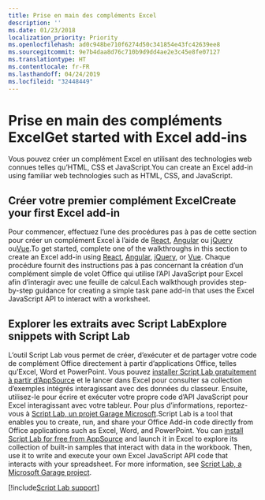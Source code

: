 ```yaml
---
title: Prise en main des compléments Excel
description: ''
ms.date: 01/23/2018
localization_priority: Priority
ms.openlocfilehash: ad0c948be710f6274d50c341854e43fc42639ee8
ms.sourcegitcommit: 9e7b4daa8d76c710b9d9dd4ae2e3c45e8fe07127
ms.translationtype: HT
ms.contentlocale: fr-FR
ms.lasthandoff: 04/24/2019
ms.locfileid: "32448449"
---
```

# <a name="get-started-with-excel-add-ins"></a><span data-ttu-id="02d54-102">Prise en main des compléments Excel</span><span class="sxs-lookup"><span data-stu-id="02d54-102">Get started with Excel add-ins</span></span>

<span data-ttu-id="02d54-103">Vous pouvez créer un complément Excel en utilisant des technologies web connues telles qu’HTML, CSS et JavaScript.</span><span class="sxs-lookup"><span data-stu-id="02d54-103">You can create an Excel add-in using familiar web technologies such as HTML, CSS, and JavaScript.</span></span> 

## <a name="create-your-first-excel-add-in"></a><span data-ttu-id="02d54-104">Créer votre premier complément Excel</span><span class="sxs-lookup"><span data-stu-id="02d54-104">Create your first Excel add-in</span></span>

<span data-ttu-id="02d54-105">Pour commencer, effectuez l’une des procédures pas à pas de cette section pour créer un complément Excel à l’aide de [React](../quickstarts/excel-quickstart-react.md), [Angular](../quickstarts/excel-quickstart-angular.md) ou [jQuery](../quickstarts/excel-quickstart-jquery.md) ou[Vue](../quickstarts/excel-quickstart-vue.md).</span><span class="sxs-lookup"><span data-stu-id="02d54-105">To get started, complete one of the walkthroughs in this section to create an Excel add-in using [React](../quickstarts/excel-quickstart-react.md), [Angular](../quickstarts/excel-quickstart-angular.md), [jQuery](../quickstarts/excel-quickstart-jquery.md), or [Vue](../quickstarts/excel-quickstart-vue.md).</span></span> <span data-ttu-id="02d54-106">Chaque procédure fournit des instructions pas à pas concernant la création d’un complément simple de volet Office qui utilise l’API JavaScript pour Excel afin d’interagir avec une feuille de calcul.</span><span class="sxs-lookup"><span data-stu-id="02d54-106">Each walkthough provides step-by-step guidance for creating a simple task pane add-in that uses the Excel JavaScript API to interact with a worksheet.</span></span> 

## <a name="explore-snippets-with-script-lab"></a><span data-ttu-id="02d54-107">Explorer les extraits avec Script Lab</span><span class="sxs-lookup"><span data-stu-id="02d54-107">Explore snippets with Script Lab</span></span>

<span data-ttu-id="02d54-p102">L’outil Script Lab vous permet de créer, d’exécuter et de partager votre code de complément Office directement à partir d’applications Office, telles qu’Excel, Word et PowerPoint. Vous pouvez [installer Script Lab gratuitement à partir d’AppSource](https://appsource.microsoft.com/product/office/WA104380862?src=office&corrid=ed93ce54-3f2c-48ab-9df7-d9913f7b190b&omexanonuid=4a0102fb-b31a-4b9f-9bb0-39d4cc6b789d) et le lancer dans Excel pour consulter sa collection d’exemples intégrés interagissant avec des données du classeur. Ensuite, utilisez-le pour écrire et exécuter votre propre code d’API JavaScript pour Excel interagissant avec votre tableur. Pour plus d’informations, reportez-vous à [Script Lab, un projet Garage Microsoft](https://github.com/OfficeDev/script-lab/blob/master/README.md).</span><span class="sxs-lookup"><span data-stu-id="02d54-p102">Script Lab is a tool that enables you to create, run, and share your Office Add-in code directly from Office applications such as Excel, Word, and PowerPoint. You can [install Script Lab for free from AppSource](https://appsource.microsoft.com/product/office/WA104380862?src=office&corrid=ed93ce54-3f2c-48ab-9df7-d9913f7b190b&omexanonuid=4a0102fb-b31a-4b9f-9bb0-39d4cc6b789d) and launch it in Excel to explore its collection of built-in samples that interact with data in the workbook. Then, use it to write and execute your own Excel JavaScript API code that interacts with your spreadsheet. For more information, see [Script Lab, a Microsoft Garage project](https://github.com/OfficeDev/script-lab/blob/master/README.md).</span></span>

[!include[Script Lab support](../includes/alert-script-lab-support.md)]
